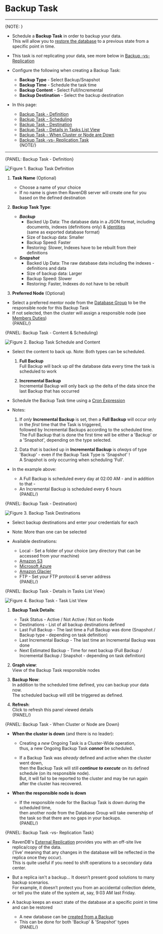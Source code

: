 ﻿# Backup Task
---

{NOTE: }

* Schedule a **Backup Task** in order to backup your data.  
  This will allow you to [restore the database](../../../todo-update-me-later) to a previous state from a specific point in time.  

* This task is _not_ replicating your data, see more below in [Backup -vs- Replication](../../../../studio/database/tasks/ongoing-tasks/backup-task#backup-task--vs--replication-task)  

* Configure the following when creating a Backup Task:
  * **Backup Type** - Select Backup/Snapshot  
  * **Backup Time** - Schedule the task time  
  * **Backup Content** - Select Full/Incremental  
  * **Backup Destination** - Select the backup destination  

* In this page:  
  * [Backup Task - Definition](../../../../studio/database/tasks/ongoing-tasks/backup-task#backup-task---definition)  
  * [Backup Task - Scheduling](../../../../studio/database/tasks/ongoing-tasks/backup-task#backup-task---content-&-scheduling)  
  * [Backup Task - Destination](../../../../studio/database/tasks/ongoing-tasks/backup-task#backup-task---destination)  
  * [Backup Task - Details in Tasks List View](../../../../studio/database/tasks/ongoing-tasks/backup-task#backup-task---details-in-tasks-list-view)  
  * [Backup Task - When Cluster or Node are Down](../../../../studio/database/tasks/ongoing-tasks/backup-task#backup-task---when-cluster-or-node-are-down)  
  * [Backup Task -vs- Replication Task](../../../../studio/database/tasks/ongoing-tasks/backup-task#backup-task--vs--replication-task)  
{NOTE/}

---

{PANEL: Backup Task - Definition}

![Figure 1. Backup Task Definition](images/backup-task-1.png "Create New Backup Task")

1. **Task Name** (Optional)  
   * Choose a name of your choice  
   * If no name is given then RavenDB server will create one for you based on the defined destination  

2. **Backup Task Type**:  
   * ***Backup***  
     * Backed Up Data: The database data in a JSON format, including documents, indexes (definitions only) & [identities](../../../../server/kb/document-identifier-generation#identity)  
       (same as exported database format)  
     * Size of backup data: Smaller  
     * Backup Speed: Faster  
     * Restoring: Slower, Indexes have to be rebuilt from their definitions  
   * ***Snapshot***  
     * Backed Up Data: The raw database data including the indexes - definitions and data  
     * Size of backup data: Larger  
     * Backup Speed: Slower  
     * Restoring: Faster, Indexes do not have to be rebuilt  

3. **Preferred Node** (Optional)  
  * Select a preferred mentor node from the [Database Group](../../../../studio/database/settings/manage-database-group) to be the responsible node for this Backup Task  
  * If not selected, then the cluster will assign a responsible node (see [Members Duties](../../../../studio/database/settings/manage-database-group#database-group-topology---members-duties))  
{PANEL/}

{PANEL: Backup Task - Content & Scheduling}

![Figure 2. Backup Task Schedule and Content](images/backup-task-2.png "Backup Task Schedule & Content")

* Select the content to back up. Note: Both types can be scheduled.  
  1. **Full Backup**  
     Full Backup will back up _all_ the database data every time the task is scheduled to work  

  2. **Incremental Backup**  
     Incremental Backup will only back up the delta of the data since the last Backup that has occurred  

* Schedule the Backup Task time using a [Cron Expression](http://www.quartz-scheduler.org/documentation/quartz-2.x/tutorials/crontrigger.html)  

* Notes:  
  1. If _only_ **Incremental Backup** is set, then a **Full Backup** will occur only in the _first_ time that the Task is triggered,  
     followed by Incremental Backups according to the scheduled time.  
     The Full Backup that is done the first time will be either a 'Backup' or a 'Snapshot', depending on the type selected.  

  2. Data that is backed up in **Incremental Backup** is _always_ of type 'Backup' - even if the Backup Task Type is 'Snapshot' !  
     A Snapshot is only  occurring when scheduling 'Full'.  

* In the example above:  
  * A Full Backup is scheduled every day at 02:00 AM - and in addition to that -  
  * An Incremental Backup is scheduled every 6 hours  
{PANEL/}

{PANEL: Backup Task - Destination}

![Figure 3. Backup Task Destinations](images/backup-task-3.png "Backup Destinations")

* Select backup destinations and enter your credentials for each  

* Note: More than one can be selected  

* Available destinations:  

  * Local - Set a folder of your choice (any directory that can be accessed from your machine)  
  * [Amazon S3](https://aws.amazon.com/s3/)  
  * [Microsoft Azure](https://azure.microsoft.com/en-us/services/storage/)  
  * [Amazon Glacier](https://aws.amazon.com/glacier/)  
  * FTP - Set your FTP protocol & server address  
{PANEL/}

{PANEL: Backup Task - Details in Tasks List View}

![Figure 4. Backup Task - Task List View](images/backup-task-4.png "Tasks List View Details")

1. **Backup Task Details**:
   *  Task Status - Active / Not Active / Not on Node  
   *  Destinations - List of all backup destinations defined  
   *  Last Full Backup - The last time a Full Backup was done 
      (Snapshot / Backup type - depending on task definition)  
   *  Last Incremental Backup - The last time an Incremental Backup was done  
   *  Next Estimated Backup - Time for next backup 
      (Full Backup / Incremental Backup / Snapshot - depending on task definition)  

2. **Graph view**:  
   View of the Backup Task responsible nodes  

3. **Backup Now**:  
   In addition to the scheduled time defined, you can backup your data now.  
   The scheduled backup will still be triggered as defined.  

4. **Refresh**:  
   Click to refresh this panel viewed details  
{PANEL/}

{PANEL: Backup Task - When Cluster or Node are Down}

* **When the cluster is down** (and there is no leader):  

  * Creating a _new_ Ongoing Task is a Cluster-Wide operation,  
    thus, a new Ongoing Backup Task ***cannot*** be scheduled.  

  * If a Backup Task was _already_ defined and active when the cluster went down,  
    then the Backup Task will still ***continue to execute*** on its defined schedule (on its responsible node).  
    But, it will fail to be reported to the cluster and may be run again after the cluster has recovered.  

* **When the responsible node is down**  

  * If the responsible node for the Backup Task is down during the scheduled time,  
    then another node from the Database Group will take ownership of the task so that there are no gaps in your backups.  
{PANEL/}

{PANEL: Backup Task -vs- Replication Task}

* RavenDB's [External Replication](../../../../studio/database/tasks/ongoing-tasks/external-replication-task) provides you with an off-site live replica/copy of the data.  
  ('live' meaning that any changes in the database will be reflected in the replica once they occur).  
  This is quite useful if you need to shift operations to a secondary data center.  

*  But a replica isn't a backup... It doesn’t present good solutions to many backup scenarios.  
   For example, it doesn’t protect you from an accidental collection delete,  
   or tell you the state of the system at, say, 9:03 AM last Friday.  

* A backup keeps an exact state of the database at a specific point in time and can be restored  
  * A new database can be [created from a Backup](../../../../studio/server/databases/create-new-database/from-backup)  
  * This can be done for both 'Backup' & 'Snapshot' types  
{PANEL/}
